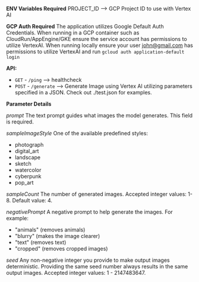 **ENV Variables Required**
PROJECT_ID --> GCP Project ID to use with Vertex AI

**GCP Auth Required**
The application utilizes Google Default Auth Credentials.
When running in a GCP container such as CloudRun/AppEngine/GKE ensure the service account has permissions to utilize VertexAI.
When running locally ensure your user john@gmail.com has permissions to utilize VertexAI and run `gcloud auth application-default login`

**API:**

- `GET` - `/ping` --> healthcheck
- `POST` - `/generate` --> Generate Image using Vertex AI utilizing parameters specified in a JSON. Check out ./test.json for examples.

**Parameter Details**

*prompt*
The text prompt guides what images the model generates. 
This field is required.

*sampleImageStyle*
One of the available predefined styles:
- photograph
- digital_art
- landscape
- sketch
- watercolor
- cyberpunk
- pop_art


*sampleCount*
The number of generated images. 
Accepted integer values: 1-8. 
Default value: 4.

*negativePrompt*
A negative prompt to help generate the images.
For example: 
- "animals" (removes animals)
- "blurry" (makes the image clearer)
- "text" (removes text)
- "cropped" (removes cropped images)

*seed*
Any non-negative integer you provide to make output images deterministic. 
Providing the same seed number always results in the same output images. 
Accepted integer values: 1 - 2147483647.
